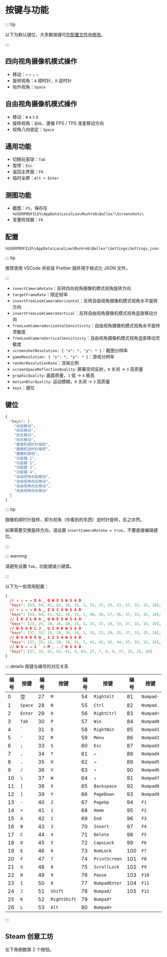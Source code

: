 # 按键与功能

::: tip

以下为默认键位，大多数按键可[在配置文件中修改](#键位)。

:::

## 四向视角摄像机模式操作

- 移动：`↑` `←` `↓` `→`
- 旋转视角：`A` 顺时针，`D` 逆时针
- 抬升视角：`Space`

## 自由视角摄像机模式操作

- 移动：`W` `A` `S` `D`
- 旋转视角：`鼠标`，遵循 FPS / TPS 准星移动方向
- 视角八向锁定：`Space`

## 通用功能

- 切换玩家球：`Tab`
- 暂停：`Esc`
- 返回主界面：`F9`
- 临时全屏：`Alt + Enter`

## 测图功能

- 截图：`F5`，保存在 `%USERPROFILE%\AppData\LocalLow\Mushreb\Ballex²\Screenshots\`
- 变量检视器：`F6`

## 配置

`%USERPROFILE%\AppData\LocalLow\Mushreb\Ballex²\Settings\Settings.json`

::: tip

推荐使用 VSCode 并安装 Prettier 插件用于格式化 JSON 文件。

:::

- `invertCameraRotate`：反转四向视角摄像机模式视角旋转方向
- `targetFrameRate`：限定帧率
- `invertFreeLookCameraHorizontal`：反转自由视角摄像机模式视角水平旋转方向
- `invertFreeLookCameraVertical`：反转自由视角摄像机模式视角竖直移动方向
- `freeLookCameraHorizontalSensitivity`：自由视角摄像机模式视角水平旋转灵敏度
- `freeLookCameraVerticalSensitivity`：自由视角摄像机模式视角竖直移动灵敏度
- `screenshotResolution: { "x": *, "y": * }`：截图分辨率
- `gameResolution: { "x": *, "y": * }`：游戏分辨率
- `renderResolutionRate`：渲染比例
- `screenSpaceReflectionQuality`: 屏幕空间反射，`0` 关闭 → `3` 高质量
- `graphicQuality`: 画面质量，`1` 低 → `4` 极高
- `motionBlurQuality`: 运动模糊，`0` 关闭 → `3` 高质量
- `keys`：键位

## 键位

```json
{
  "keys": [
    "向前移动",
    "向后移动",
    "向左移动",
    "向右移动",
    "摄像机顺时针旋转",
    "摄像机逆时针旋转",
    "摄像机俯视",
    "功能键 1",
    "功能键 2",
    "功能键 3",
    "功能键 4",
    "自由视角向前移动",
    "自由视角向后移动",
    "自由视角向左移动",
    "自由视角向右移动"
  ]
}
```

::: tip

摄像机顺时针旋转，即为视角（你看到的东西）逆时针旋转，反之亦然。

如果需要交换旋转方向，请设置 `invertCameraRotate = true`，不要直接编辑键位。

:::

::: warning

请避免设置 `Tab`，功能键或小键盘。

:::

以下为一些常用配置：

```json
{
  // ↑ ↓ ← → D A _ Q W E S W S A D
  "keys": [63, 64, 61, 62, 18, 15, 1, 31, 37, 19, 33, 37, 33, 15, 18],
  // ↑ ↓ ← → D A _ Z X C V W S A D
  "keys": [63, 64, 61, 62, 18, 15, 1, 40, 38, 17, 36, 37, 33, 15, 18],
  // I K J L D A _ Q W E S W S A D
  "keys": [23, 25, 24, 26, 18, 15, 1, 31, 37, 19, 33, 37, 33, 15, 18],
  // W S A D L J _ U I O K W S A D
  "keys": [37, 33, 15, 18, 26, 24, 1, 35, 23, 29, 25, 37, 33, 15, 18],
  // W S A D E Q _ 1 2 3 4 W S A D
  "keys": [37, 33, 15, 18, 19, 31, 1, 41, 42, 43, 44, 37, 33, 15, 18],
  // W S ← → 1 ` ↑ M , . / W S A D
  "keys": [37, 33, 61, 62, 41, 4, 63, 27, 7, 8, 9, 37, 33, 15, 18]
}
```

::: details 按键与编号的对应关系

| 编号 | 按键    | 编号 | 按键         | 编号 | 按键          | 编号 | 按键      |
| ---- | ------- | ---- | ------------ | ---- | ------------- | ---- | --------- |
| 0    | 空      | 27   | `M`          | 54   | `RightAlt`    | 81   | `Numpad-` |
| 1    | `Space` | 28   | `N`          | 55   | `Ctrl`        | 82   | `Numpad.` |
| 2    | `Enter` | 29   | `O`          | 56   | `RightCtrl`   | 83   | `Numpad=` |
| 3    | `Tab`   | 30   | `P`          | 57   | `Win`         | 84   | `Numpad0` |
| 4    | `` ` `` | 31   | `Q`          | 58   | `RightWin`    | 85   | `Numpad1` |
| 5    | `'`     | 32   | `R`          | 59   | `Menu`        | 86   | `Numpad2` |
| 6    | `;`     | 33   | `S`          | 60   | `Esc`         | 87   | `Numpad3` |
| 7    | `,`     | 34   | `T`          | 61   | `←`           | 88   | `Numpad4` |
| 8    | `.`     | 35   | `U`          | 62   | `→`           | 89   | `Numpad5` |
| 9    | `/`     | 36   | `V`          | 63   | `↑`           | 90   | `Numpad6` |
| 10   | `\`     | 37   | `W`          | 64   | `↓`           | 91   | `Numpad7` |
| 11   | `[`     | 38   | `X`          | 65   | `Backspace`   | 92   | `Numpad8` |
| 12   | `]`     | 39   | `Y`          | 66   | `PageDown`    | 93   | `Numpad9` |
| 13   | `-`     | 40   | `Z`          | 67   | `PageUp`      | 94   | `F1`      |
| 14   | `=`     | 41   | `1`          | 68   | `Home`        | 95   | `F2`      |
| 15   | `A`     | 42   | `2`          | 69   | `End`         | 96   | `F3`      |
| 16   | `B`     | 43   | `3`          | 70   | `Insert`      | 97   | `F4`      |
| 17   | `C`     | 44   | `4`          | 71   | `Delete`      | 98   | `F5`      |
| 18   | `D`     | 45   | `5`          | 72   | `CapsLock`    | 99   | `F6`      |
| 19   | `E`     | 46   | `6`          | 73   | `NumLock`     | 100  | `F7`      |
| 20   | `F`     | 47   | `7`          | 74   | `PrintScreen` | 101  | `F8`      |
| 21   | `G`     | 48   | `8`          | 75   | `ScrollLock`  | 102  | `F9`      |
| 22   | `H`     | 49   | `9`          | 76   | `Pause`       | 103  | `F10`     |
| 23   | `I`     | 50   | `0`          | 77   | `NumpadEnter` | 104  | `F11`     |
| 24   | `J`     | 51   | `Shift`      | 78   | `Numpad/`     | 105  | `F12`     |
| 25   | `K`     | 52   | `RightShift` | 79   | `Numpad*`     |      |           |
| 26   | `L`     | 53   | `Alt`        | 80   | `Numpad+`     |      |           |

:::

## Steam 创意工坊

左下角倒数第 2 个按钮。
